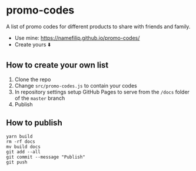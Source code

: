 # promo-codes
A list of promo codes for different products to share with friends and family.
* Use mine: https://namefilip.github.io/promo-codes/
* Create yours ⬇️

## How to create your own list

1. Clone the repo
2. Change `src/promo-codes.js` to contain your codes
3. In repository settings setup GitHub Pages to serve from the `/docs` folder of the `master` branch
4. Publish

## How to publish

```
yarn build
rm -rf docs
mv build docs
git add --all
git commit --message "Publish"
git push
```
